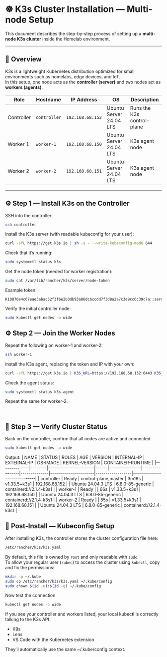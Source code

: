 # ☸️ K3s Cluster Installation — Multi-node Setup

This document describes the step-by-step process of setting up a **multi-node K3s cluster** inside the Homelab environment.

---

## 🧠 Overview

K3s is a lightweight Kubernetes distribution optimized for small environments such as homelabs, edge devices, and IoT.  
In this setup, one node acts as the **controller (server)** and two nodes act as **workers (agents)**.

| Role | Hostname | IP Address | OS | Description |
|------|-----------|-------------|----|--------------|
| Controller | `controller` | `192.168.68.152` | Ubuntu Server 24.04 LTS | Runs the K3s control-plane |
| Worker 1 | `worker-1` | `192.168.68.150` | Ubuntu Server 24.04 LTS | K3s agent node |
| Worker 2 | `worker-2` | `192.168.68.151` | Ubuntu Server 24.04 LTS | K3s agent node |

---

## ⚙️ Step 1 — Install K3s on the Controller

SSH into the controller:
```bash
ssh controller
```

Install the K3s server (with readable kubeconfig for your user):
```bash
curl -sfL https://get.k3s.io | sh -s - --write-kubeconfig-mode 644
```

Check that it’s running:
```bash
sudo systemctl status k3s
```

Get the node token (needed for worker registration):
```bash
sudo cat /var/lib/rancher/k3s/server/node-token
```

Example token:
```
K10870e4c67eae3abac52f3f6e2b3db93a86dc6ccdd7f3d8a2a7c3e9cc6c39c7a::server:1c32a8f3d4b29b1a1d0aafc3e8f1b8f3
```

Verify the initial controller node:
```bash
sudo kubectl get nodes -o wide
```

## ⚙️ Step 2 — Join the Worker Nodes
Repeat the following on worker-1 and worker-2:
```bash
ssh worker-1
```

Install the K3s agent, replacing the token and IP with your own:
```bash
curl -sfL https://get.k3s.io | K3S_URL=https://192.168.68.152:6443 K3S_TOKEN=<your-node-token> sh -
```

Check the agent status:
```bash
sudo systemctl status k3s-agent
```
Repeat the same for worker-2.

<br>

## 🧩 Step 3 — Verify Cluster Status
Back on the controller, confirm that all nodes are active and connected:
```bash
sudo kubectl get nodes -o wide
```
Output:
| NAME        | STATUS | ROLES                 | AGE  | VERSION       | INTERNAL-IP    | EXTERNAL-IP | OS-IMAGE             | KERNEL-VERSION   | CONTAINER-RUNTIME          |
|--------------|--------|-----------------------|------|----------------|----------------|--------------|----------------------|------------------|-----------------------------|
| controller  | Ready  | control-plane,master  | 3m18s | v1.33.5+k3s1  | 192.168.68.152 | <none>       | Ubuntu 24.04.3 LTS  | 6.8.0-85-generic | containerd://2.1.4-k3s1     |
| worker-1    | Ready  | <none>                | 66s   | v1.33.5+k3s1  | 192.168.68.150 | <none>       | Ubuntu 24.04.3 LTS  | 6.8.0-85-generic | containerd://2.1.4-k3s1     |
| worker-2    | Ready  | <none>                | 55s   | v1.33.5+k3s1  | 192.168.68.151 | <none>       | Ubuntu 24.04.3 LTS  | 6.8.0-85-generic | containerd://2.1.4-k3s1     |


## 🔐 Post-Install — Kubeconfig Setup

After installing K3s, the controller stores the cluster configuration file here:
```bash
/etc/rancher/k3s/k3s.yaml
```

By default, this file is owned by `root` and only readable with `sudo`.  
To allow your regular user (`ruben`) to access the cluster using `kubectl`, copy and fix the permissions:
```bash
mkdir -p ~/.kube
sudo cp /etc/rancher/k3s/k3s.yaml ~/.kube/config
sudo chown $(id -u):$(id -g) ~/.kube/config
```

Now test the connection:
```bash
kubectl get nodes -o wide
```

If you see your controller and workers listed, your local kubectl is correctly talking to the K3s API

- K9s
- Lens
- VS Code with the Kubernetes extension

They’ll automatically use the same ~/.kube/config context.


